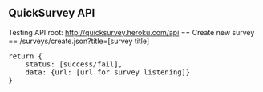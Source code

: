 QuickSurvey API
---------------

Testing API root: http://quicksurvey.heroku.com/api
== Create new survey ==
/surveys/create.json?title=[survey title]
<pre>
return {
	status: [success/fail],
	data: {url: [url for survey listening]}
}
</pre>